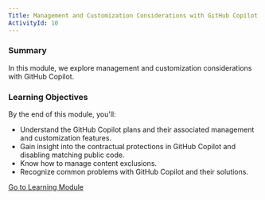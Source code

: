 ```yaml
---
Title: Management and Customization Considerations with GitHub Copilot
ActivityId: 10
---
```


### Summary

In this module, we explore management and customization considerations with GitHub Copilot.

### Learning Objectives

By the end of this module, you'll:

- Understand the GitHub Copilot plans and their associated management and customization features.
- Gain insight into the contractual protections in GitHub Copilot and disabling matching public code.
- Know how to manage content exclusions.
- Recognize common problems with GitHub Copilot and their solutions.

[Go to Learning Module](https://learn.microsoft.com/en-us/training/modules/github-copilot-management-and-customizations/)
